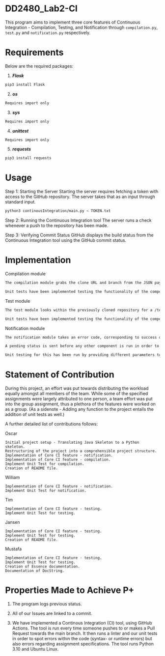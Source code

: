 # DD2480_Lab2-CI

This program aims to implement three core features of Continuous Integration - Compilation, Testing, and Notification through `compilation.py`, `test.py` and `notification.py` respectively.


# Requirements

Below are the required packages:

1. ***Flask***
```bash
pip3 install Flask
```
2. ***os***
```bash
Requires import only
```
3. ***sys***
```bash
Requires import only
```
4. ***unittest***
```bash
Requires import only
```

5. ***requests***
```bash
pip3 install requests
```

# Usage

Step 1: Starting the Server
Starting the server requires fetching a token with access to the GitHub repository. The server takes that as an input through standard input.

```bash
python3 continousIntegration/main.py < TOKEN.txt
```

Step 2: Running the Continuous Integration tool
The server runs a check whenever a push to the repository has been made.

Step 3: Verifying Commit Status
GitHub displays the build status from the Continuous Integration tool using the GitHub commit status.

# Implementation

Compilation module
```bash
The compilation module grabs the clone URL and branch from the JSON payload then cloning the repository locally. It then looks for any file within the cloned repository with the relevant file extension '.py'. It then completes a static syntax check of any occurences of such files, returning an error code to the main server accordingly.

Unit tests have been implemented testing the functionality of the component. Files were added which compile and do not compile and the compilation component was then run locally on those files to evaluate the performance. If it could detect errors within a script.
```

Test module
```bash
The test module looks within the previously cloned repository for a /tests folder at a specified location. It then, similarly to the compilation module, look for any file with the extension '.py' and runs them. An error code is returned accordingly to the main server.

Unit tests have been implemented testing the functionality of the component. Files were added which compile and do not compile and the compilation component was then run locally on those files to evaluate the performance. If it could detect errors within a script.
```

Notification module
```bash
The notification module takes an error code, corresponding to success or any error. Using a token which is provided to the server it sends a POST request using the GitHub API for a commit status change of the status corresponding to the error code.

A pending status is sent before any other component is run in order to signify that a test is being run.

Unit testing for this has been run by providing different parameters to the component. Namely the TOKEN parameter as this is the one parameter that the program uses. An invalid input and a correct token was tested.
```

# Statement of Contribution

During this project, an effort was put towards distributing the workload equally amongst all members of the team. While some of the specified assignments were largely attributed to one person, a team effort was put into the group assignment, thus a plethora of the features were worked on as a group.
(As a sidenote - Adding any function to the project entails the addition of unit tests as well.)

A further detailed list of contributions follows:

Oscar

```
Initial project setup - Translating Java Skeleton to a Python skeleton.
Restructuring of the project into a comprehensible project structure.
Implementation of Core CI feature - notification.
Implementation of Core CI feature - compilation.
Implement Unit Test for compilation.
Creation of README file.

```

William

```
Implementation of Core CI feature - notification.
Implement Unit Test for notification.
```

Tim

```
Implementation of Core CI feature - testing.
Implement Unit Test for testing.
```

Jansen

```
Implementation of Core CI feature - testing.
Implement Unit Test for testing.
Creation of README file.
```

Mustafa
```
Implementation of Core CI feature - testing.
Implement Unit Test for testing.
Creation of Essence documentation.
Documentation of DocString.
```

# Properties Made to Achieve P+

1. The program logs previous status.

2. All of our Issues are linked to a commit.  

3. We have implemented a Continous Integration (CI) tool, using GitHub Actions. The tool is run every time someone pushes to or makes a Pull Request towards the main branch. It then runs a linter and our unit tests in order to spot errors within the code (syntax- or runtime errors) but also errors regarding assignment specifications. The tool runs Python 3.10 and Ubuntu Linux.